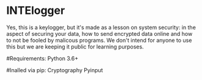 # INTElogger

Yes, this is a keylogger, but it's made as a lesson on system security:
in the aspect of securing your data, how to send encrypted data online and how to not be fooled by malicous programs.
We don't intend for anyone to use this but we are keeping it public for learning purposes.

#Requirements:
Python 3.6+

#Inalled via pip:
  Cryptography
  Pyinput
  
